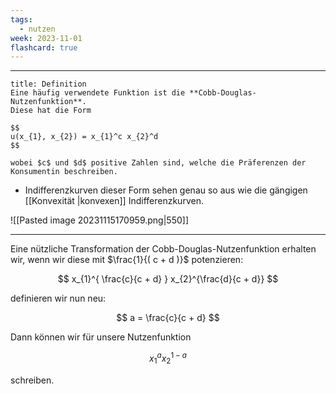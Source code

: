 ```yaml
---
tags:
  - nutzen
week: 2023-11-01
flashcard: true
---
```

***

```ad-important
title: Definition
Eine häufig verwendete Funktion ist die **Cobb-Douglas-Nutzenfunktion**.
Diese hat die Form

$$
u(x_{1}, x_{2}) = x_{1}^c x_{2}^d
$$

wobei $c$ und $d$ positive Zahlen sind, welche die Präferenzen der Konsumentin beschreiben.
```

- Indifferenzkurven dieser Form sehen genau so aus wie die gängigen [[Konvexität |konvexen]] Indifferenzkurven.

![[Pasted image 20231115170959.png|550]]

***

Eine nützliche Transformation der Cobb-Douglas-Nutzenfunktion erhalten wir, wenn wir diese mit $\frac{1}{( c + d )}$ potenzieren:

$$
x_{1}^{ \frac{c}{c + d} } x_{2}^{\frac{d}{c + d}}
$$

definieren wir nun neu:

$$
a = \frac{c}{c + d}
$$

Dann können wir für unsere Nutzenfunktion

$$
x_{1}^{ a } x_{2}^{ 1 - a }
$$

schreiben.